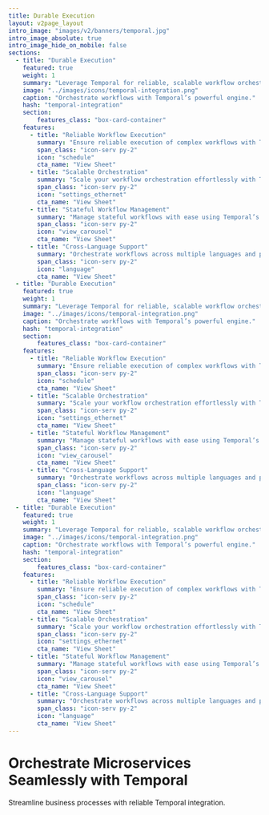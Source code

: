 ```yaml
---
title: Durable Execution
layout: v2page_layout
intro_image: "images/v2/banners/temporal.jpg"
intro_image_absolute: true
intro_image_hide_on_mobile: false
sections:
  - title: "Durable Execution"
    featured: true
    weight: 1
    summary: "Leverage Temporal for reliable, scalable workflow orchestration."
    image: "../images/icons/temporal-integration.png"
    caption: "Orchestrate workflows with Temporal’s powerful engine."
    hash: "temporal-integration"
    section:
        features_class: "box-card-container"
    features:
      - title: "Reliable Workflow Execution"
        summary: "Ensure reliable execution of complex workflows with Temporal's fault-tolerant architecture."
        span_class: "icon-serv py-2"
        icon: "schedule"
        cta_name: "View Sheet"
      - title: "Scalable Orchestration"
        summary: "Scale your workflow orchestration effortlessly with Temporal."
        span_class: "icon-serv py-2"
        icon: "settings_ethernet"
        cta_name: "View Sheet"
      - title: "Stateful Workflow Management"
        summary: "Manage stateful workflows with ease using Temporal’s advanced capabilities."
        span_class: "icon-serv py-2"
        icon: "view_carousel"
        cta_name: "View Sheet"
      - title: "Cross-Language Support"
        summary: "Orchestrate workflows across multiple languages and platforms with Temporal."
        span_class: "icon-serv py-2"
        icon: "language"
        cta_name: "View Sheet"
  - title: "Durable Execution"
    featured: true
    weight: 1
    summary: "Leverage Temporal for reliable, scalable workflow orchestration."
    image: "../images/icons/temporal-integration.png"
    caption: "Orchestrate workflows with Temporal’s powerful engine."
    hash: "temporal-integration"
    section:
        features_class: "box-card-container"
    features:
      - title: "Reliable Workflow Execution"
        summary: "Ensure reliable execution of complex workflows with Temporal's fault-tolerant architecture."
        span_class: "icon-serv py-2"
        icon: "schedule"
        cta_name: "View Sheet"
      - title: "Scalable Orchestration"
        summary: "Scale your workflow orchestration effortlessly with Temporal."
        span_class: "icon-serv py-2"
        icon: "settings_ethernet"
        cta_name: "View Sheet"
      - title: "Stateful Workflow Management"
        summary: "Manage stateful workflows with ease using Temporal’s advanced capabilities."
        span_class: "icon-serv py-2"
        icon: "view_carousel"
        cta_name: "View Sheet"
      - title: "Cross-Language Support"
        summary: "Orchestrate workflows across multiple languages and platforms with Temporal."
        span_class: "icon-serv py-2"
        icon: "language"
        cta_name: "View Sheet"
  - title: "Durable Execution"
    featured: true
    weight: 1
    summary: "Leverage Temporal for reliable, scalable workflow orchestration."
    image: "../images/icons/temporal-integration.png"
    caption: "Orchestrate workflows with Temporal’s powerful engine."
    hash: "temporal-integration"
    section:
        features_class: "box-card-container"
    features:
      - title: "Reliable Workflow Execution"
        summary: "Ensure reliable execution of complex workflows with Temporal's fault-tolerant architecture."
        span_class: "icon-serv py-2"
        icon: "schedule"
        cta_name: "View Sheet"
      - title: "Scalable Orchestration"
        summary: "Scale your workflow orchestration effortlessly with Temporal."
        span_class: "icon-serv py-2"
        icon: "settings_ethernet"
        cta_name: "View Sheet"
      - title: "Stateful Workflow Management"
        summary: "Manage stateful workflows with ease using Temporal’s advanced capabilities."
        span_class: "icon-serv py-2"
        icon: "view_carousel"
        cta_name: "View Sheet"
      - title: "Cross-Language Support"
        summary: "Orchestrate workflows across multiple languages and platforms with Temporal."
        span_class: "icon-serv py-2"
        icon: "language"
        cta_name: "View Sheet"
---
```


# Orchestrate Microservices Seamlessly with Temporal

Streamline business processes with reliable Temporal integration.

